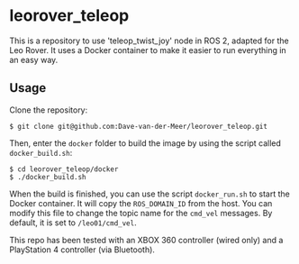 # leorover_teleop
This is a repository to use 'teleop_twist_joy' node in ROS 2, adapted for the Leo Rover. It uses a Docker container to make it easier to run everything in an easy way.

## Usage

Clone the repository:

```shell-session
$ git clone git@github.com:Dave-van-der-Meer/leorover_teleop.git
```
Then, enter the `docker` folder to build the image by using the script called `docker_build.sh`:

```shell-session
$ cd leorover_teleop/docker
$ ./docker_build.sh
```
When the build is finished, you can use the script `docker_run.sh` to start the Docker container. It will copy the `ROS_DOMAIN_ID` from the host. You can modify this file to change the topic name for the `cmd_vel` messages. By default, it is set to `/leo01/cmd_vel`.

This repo has been tested with an XBOX 360 controller (wired only) and a PlayStation 4 controller (via Bluetooth). 
